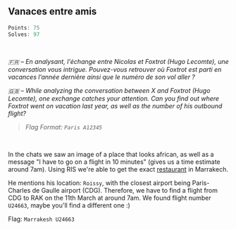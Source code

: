 ## Vanaces entre amis
```js
Points: 75
Solves: 97
```

<br> 

*🇫🇷 – En analysant, l'échange entre Nicolas et Foxtrot (Hugo Lecomte), une conversation vous intrigue.*
*Pouvez-vous retrouver où Foxtrot est parti en vacances l’année dernière ainsi que le numéro de son vol aller ?*

*🇬🇧 – While analyzing the conversation between X and Foxtrot (Hugo Lecomte), one exchange catches your attention.*
*Can you find out where Foxtrot went on vacation last year, as well as the number of his outbound flight?*

> *Flag Format: `Paris A12345`*

<br>

In the chats we saw an image of a place that looks african, as well as a message "I have to go on a flight in 10 minutes" (gives us a time estimate around 7am). Using RIS we're able to get the exact [restaurant](https://www.google.com/maps/place/Dar+Chef/@31.6254125,-7.9861441,3a,109.9y,90t/data=!3m8!1e2!3m6!1sAF1QipN5K0ZTFIAiT6Jnwd0gz-WDdTtDOfRBU8Z0H62X!2e10!3e12!6shttps:%2F%2Flh3.googleusercontent.com%2Fp%2FAF1QipN5K0ZTFIAiT6Jnwd0gz-WDdTtDOfRBU8Z0H62X%3Dw130-h86-k-no!7i719!8i474!4m7!3m6!1s0xdafee4164763cbb:0x2665fb75a19356ae!8m2!3d31.6253868!4d-7.9861838!10e5!16s%2Fg%2F11dxph3fp2?entry=ttu&g_ep=EgoyMDI1MDUyMS4wIKXMDSoJLDEwMjExNDUzSAFQAw%3D%3D) in Marrakech.

He mentions his location: `Roissy`, with the closest airport being Paris-Charles de Gaulle airport (CDG). Therefore, we have to find a flight from CDG to RAK on the 11th March at around 7am.
We found flight number `U24663`, maybe you'll find a different one :)

Flag: `Marrakesh U24663`